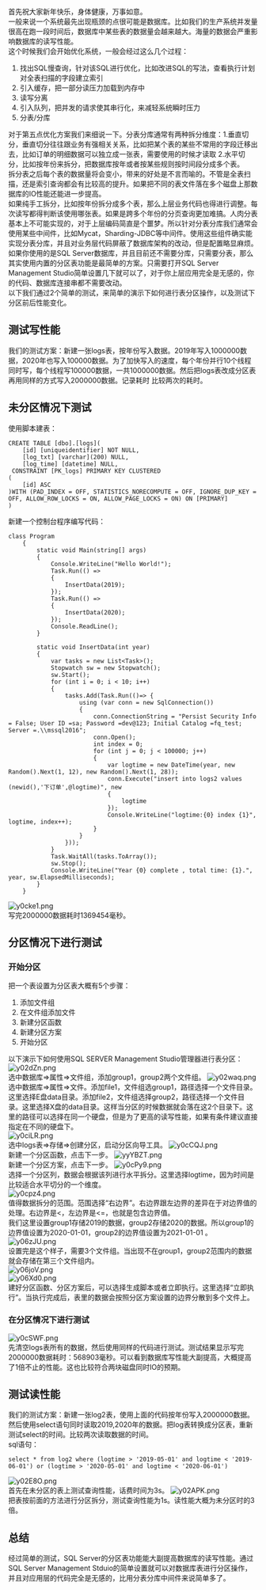 首先祝大家新年快乐，身体健康，万事如意。    
一般来说一个系统最先出现瓶颈的点很可能是数据库。比如我们的生产系统并发量很高在跑一段时间后，数据库中某些表的数据量会越来越大。海量的数据会严重影响数据库的读写性能。   
这个时候我们会开始优化系统，一般会经过这么几个过程：   
1. 找出SQL慢查询，针对该SQL进行优化，比如改进SQL的写法，查看执行计划对全表扫描的字段建立索引
2. 引入缓存，把一部分读压力加载到内存中
3. 读写分离
4. 引入队列，把并发的请求使其串行化，来减轻系统瞬时压力
5. 分表/分库

对于第五点优化方案我们来细说一下。分表分库通常有两种拆分维度：1.垂直切分，垂直切分往往跟业务有强相关关系，比如把某个表的某些不常用的字段迁移出去，比如订单的明细数据可以独立成一张表，需要使用的时候才读取 2.水平切分，比如按年份来拆分，把数据库按年或者按某些规则按时间段分成多个表。   
拆分表之后每个表的数据量将会变小，带来的好处是不言而喻的。不管是全表扫描，还是索引查询都会有比较高的提升。如果把不同的表文件落在多个磁盘上那数据库的IO性能还能进一步提高。   
如果纯手工拆分，比如按年份拆分成多个表，那么上层业务代码也得进行调整。每次读写都得判断该使用哪张表。如果是跨多个年份的分页查询更加难搞。人肉分表基本上不可能实现的，对于上层编码简直是个噩梦。所以针对分表分库我们通常会使用某些中间件，比如Mycat，Sharding-JDBC等中间件。使用这些组件确实能实现分表分库，并且对业务层代码屏蔽了数据库架构的改动，但是配置略显麻烦。如果你使用的是SQL Server数据库，并且目前还不需要分库，只需要分表，那么其实使用内置的分区表功能是最简单的方案。只需要打开SQL Server Management Studio简单设置几下就可以了，对于你上层应用完全是无感的，你的代码、数据库连接串都不需要改动。   
以下我们通过2个简单的测试，来简单的演示下如何进行表分区操作，以及测试下分区前后性能变化。
## 测试写性能
我们的测试方案：新建一张logs表，按年份写入数据。2019年写入1000000数据，2020年也写入100000数据。为了加快写入的速度，每个年份并行10个线程同时写，每个线程写100000数据，一共1000000数据。然后把logs表改成分区表再用同样的方式写入2000000数据。记录耗时 比较两次的耗时。
## 未分区情况下测试
使用脚本建表：
```
CREATE TABLE [dbo].[logs](
	[id] [uniqueidentifier] NOT NULL,
	[log_txt] [varchar](200) NULL,
	[log_time] [datetime] NULL,
 CONSTRAINT [PK_logs] PRIMARY KEY CLUSTERED 
(
	[id] ASC
)WITH (PAD_INDEX = OFF, STATISTICS_NORECOMPUTE = OFF, IGNORE_DUP_KEY = OFF, ALLOW_ROW_LOCKS = ON, ALLOW_PAGE_LOCKS = ON) ON [PRIMARY]
)
```
新建一个控制台程序编写代码：
```
class Program
    {
        static void Main(string[] args)
        {
            Console.WriteLine("Hello World!");
            Task.Run(() =>
            {
                InsertData(2019);
            });
            Task.Run(() =>
            {
                InsertData(2020);
            });
            Console.ReadLine();
        }

        static void InsertData(int year)
        {
            var tasks = new List<Task>();
            Stopwatch sw = new Stopwatch();
            sw.Start();
            for (int i = 0; i < 10; i++)
            {
                tasks.Add(Task.Run(()=> {
                    using (var conn = new SqlConnection())
                    {
                        conn.ConnectionString = "Persist Security Info = False; User ID =sa; Password =dev@123; Initial Catalog =fq_test; Server =.\\mssql2016";
                        conn.Open();
                        int index = 0;
                        for (int j = 0; j < 100000; j++)
                        {
                            var logtime = new DateTime(year, new Random().Next(1, 12), new Random().Next(1, 28));
                            conn.Execute("insert into logs2 values (newid(),'下订单',@logtime)", new
                            {
                                logtime
                            });
                            Console.WriteLine("logtime:{0} index {1}", logtime, index++);
                        }
                    }
                }));
            }
            Task.WaitAll(tasks.ToArray());
            sw.Stop();
            Console.WriteLine("Year {0} complete , total time: {1}.", year, sw.ElapsedMilliseconds);
        }
    }
```
![y0cke1.png](https://s3.ax1x.com/2021/02/10/y0cke1.png)   
写完2000000数据耗时1369454毫秒。   
## 分区情况下进行测试
### 开始分区
把一个表设置为分区表大概有5个步骤：    
1. 添加文件组
2. 在文件组添加文件
3. 新建分区函数
4. 新建分区方案
5. 开始分区
    
以下演示下如何使用SQL SERVER Management Studio管理器进行表分区：
![y02dZn.png](https://s3.ax1x.com/2021/02/10/y02dZn.png)   
选中数据库=>属性=>文件组，添加group1，group2两个文件组。
![y02waq.png](https://s3.ax1x.com/2021/02/10/y02waq.png)   
选中数据库=>属性=>文件。添加file1，文件组选group1，路径选择一个文件目录。这里选择E盘data目录。添加file2，文件组选择group2，路径选择一个文件目录。这里选择X盘的data目录。这样当分区的时候数据就会落在这2个目录下。这里的路径可以选择在同一个硬盘，但是为了更高的读写性能，如果有条件建议直接指定在不同的硬盘下。   
![y0ciLR.png](https://s3.ax1x.com/2021/02/10/y0ciLR.png)   
选中logs表=>存储=>创建分区，启动分区向导工具。
![y0cCQJ.png](https://s3.ax1x.com/2021/02/10/y0cCQJ.png)   
新建一个分区函数，点击下一步。
![yyYBZT.png](https://s3.ax1x.com/2021/02/14/yyYBZT.png)   
新建一个分区方案，点击下一步。
![y0cPy9.png](https://s3.ax1x.com/2021/02/10/y0cPy9.png)   
选择一个分区列，数据会根据该列进行水平拆分。这里选择logtime，因为时间是比较适合水平切分的一个维度。   
![y0cpz4.png](https://s3.ax1x.com/2021/02/10/y0cpz4.png)   
值得数据拆分的范围。范围选择“右边界”。右边界跟左边界的差异在于对边界值的处理。右边界是<，左边界是<=，也就是包含边界值。   
我们这里设置group1存储2019的数据，group2存储2020的数据。所以group1的边界值设置为2020-01-01，group2的边界值设置为2021-01-01 。   
![y06zJU.png](https://s3.ax1x.com/2021/02/10/y06zJU.png)   
设置完是这个样子，需要3个文件组。当出现不在group1，group2范围内的数据就会存储在第三个文件组内。   
![y06joV.png](https://s3.ax1x.com/2021/02/10/y06joV.png)   
![y06Xd0.png](https://s3.ax1x.com/2021/02/10/y06Xd0.png)   
建好分区函数、分区方案后，可以选择生成脚本或者立即执行。这里选择“立即执行”。当执行完成后，表里的数据会按照分区方案设置的边界分散到多个文件上。   
### 在分区情况下进行测试
![y0cSWF.png](https://s3.ax1x.com/2021/02/10/y0cSWF.png)   
先清空logs表所有的数据，然后使用同样的代码进行测试。测试结果显示写完2000000数据耗时：568903毫秒。可以看到数据库写性能大副提高，大概提高了1倍不止的性能。这也比较符合两块磁盘同时IO的预期。
## 测试读性能
我们的测试方案：新建一张log2表，使用上面的代码按年份写入2000000数据。然后使用select语句同时读取2019,2020年的数据。把log表转换成分区表，重新测试select的时间。比较两次读取数据的时间。   
sql语句：
```
select * from log2 where (logtime > '2019-05-01' and logtime < '2019-06-01') or (logtime > '2020-05-01' and logtime < '2020-06-01')
```
![y02E8O.png](https://s3.ax1x.com/2021/02/10/y02E8O.png)   
首先在未分区的表上测试查询性能，话费时间为3s。
![y02APK.png](https://s3.ax1x.com/2021/02/10/y02APK.png)   
把表按前面的方法进行分区拆分，测试查询性能为1s。读性能大概为未分区时的3倍。
## 总结
经过简单的测试，SQL Server的分区表功能能大副提高数据库的读写性能。通过SQL Server Management Stduio的简单设置就可以对数据库表进行分区操作，并且对应用层的代码完全是无感的，比用分表分库中间件来说简单多了。
